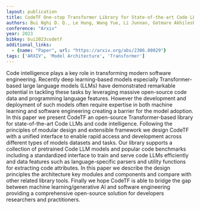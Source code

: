 ```yaml
---
layout: publication
title: CodeTF One-stop Transformer Library for State-of-the-art Code LLM
authors: Bui Nghi D. Q., Le Hung, Wang Yue, Li Junnan, Gotmare Akhilesh Deepak, Hoi Steven C. H.
conference: "Arxiv"
year: 2023
bibkey: bui2023codetf
additional_links:
  - {name: "Paper", url: "https://arxiv.org/abs/2306.00029"}
tags: ['ARXIV', 'Model Architecture', 'Transformer']
---
```

Code intelligence plays a key role in transforming modern software engineering. Recently deep learning-based models especially Transformer-based large language models (LLMs) have demonstrated remarkable potential in tackling these tasks by leveraging massive open-source code data and programming language features. However the development and deployment of such models often require expertise in both machine learning and software engineering creating a barrier for the model adoption. In this paper we present CodeTF an open-source Transformer-based library for state-of-the-art Code LLMs and code intelligence. Following the principles of modular design and extensible framework we design CodeTF with a unified interface to enable rapid access and development across different types of models datasets and tasks. Our library supports a collection of pretrained Code LLM models and popular code benchmarks including a standardized interface to train and serve code LLMs efficiently and data features such as language-specific parsers and utility functions for extracting code attributes. In this paper we describe the design principles the architecture key modules and components and compare with other related library tools. Finally we hope CodeTF is able to bridge the gap between machine learning/generative AI and software engineering providing a comprehensive open-source solution for developers researchers and practitioners.
